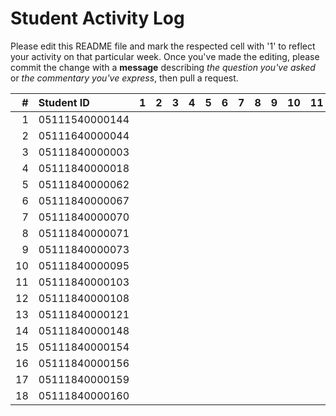 # Student Activity Log
Please edit this README file and mark the respected cell with '1' to reflect your activity on that particular week. Once you've made the editing, please commit the change with a **message** describing *the question you've asked* or *the commentary you've express*, then pull a request.

| #  | Student ID     | 1 | 2 | 3 | 4 | 5 | 6 | 7 | 8 | 9 | 10 | 11 | 12 | 13 | 14 | 15 | 16 |
|---:|:---------------|:-:|:-:|:-:|:-:|:-:|:-:|:-:|:-:|:-:|:--:|:--:|:--:|:--:|:--:|:--:|:--:|
| 1  | 05111540000144 |   |   |   |   |   |   |   |   |   |    |    |    |    |    |    |    |
| 2  | 05111640000044 |   |   |   |   |   |   |   |   |   |    |    |    |    |    |    |    |
| 3  | 05111840000003 |   |   |   |   |   |   |   |   |   |    |    |    |    |    |    |    |
| 4  | 05111840000018 |   |   |   |   |   |   |   |   |   |    |    |    |    |    |    |    |
| 5  | 05111840000062 |   |   |   |   |   |   |   |   |   |    |    |    |    |    |    |    |
| 6  | 05111840000067 |   |   |   |   |   |   |   |   |   |    |    |    |    |    |    |    |
| 7  | 05111840000070 |   |   |   |   |   |   |   |   |   |    |    |    |    |    |    |    |
| 8  | 05111840000071 |   |   |   |   |   |   |   |   |   |    |    |    |    |    |    |    |
| 9  | 05111840000073 |   |   |   |   |   |   |   |   |   |    |    |    |    |    |    |    |
| 10 | 05111840000095 |   |   |   |   |   |   |   |   |   |    |    |    |    |    |    |    |
| 11 | 05111840000103 |   |   |   |   |   |   |   |   |   |    |    |    |    |    |    |    |
| 12 | 05111840000108 |   |   |   |   |   |   |   |   |   |    |    |    |    |    |    |    |
| 13 | 05111840000121 |   |   |   |   |   |   |   |   |   |    |    |    |    |    |    |    |
| 14 | 05111840000148 |   |   |   |   |   |   |   |   |   |    |    |    |    |    |    |    |
| 15 | 05111840000154 |   |   |   |   |   |   |   |   |   |    |    |    |    |    |    |    |
| 16 | 05111840000156 |   |   |   |   |   |   |   |   |   |    |    |    |    |    |    |    |
| 17 | 05111840000159 |   |   |   |   |   |   |   |   |   |    |    |    |    |    |    |    |
| 18 | 05111840000160 |   |   |   |   |   |   |   |   |   |    |    |    |    |    |    |    |
